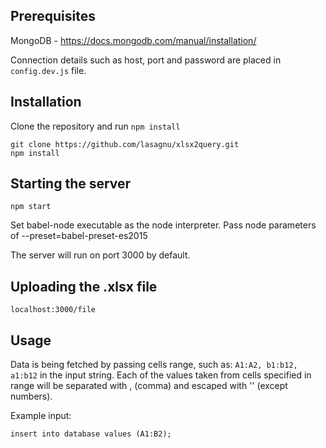 ## Prerequisites

MongoDB - https://docs.mongodb.com/manual/installation/

Connection details such as host, port and password are placed in `config.dev.js` file.

## Installation

Clone the repository and run `npm install`

```
git clone https://github.com/lasagnu/xlsx2query.git
npm install
```

## Starting the server

```
npm start
```

Set babel-node executable as the node interpreter.
Pass node parameters of --preset=babel-preset-es2015

The server will run on port 3000 by default.

## Uploading the .xlsx file
 
```
localhost:3000/file
```

## Usage

Data is being fetched by passing cells range, such as: ``A1:A2, b1:b12, a1:b12`` in the input string. Each of the values taken from cells specified in range will be separated with , (comma) and escaped with '' (except numbers).

Example input:

```
insert into database values (A1:B2);
```

